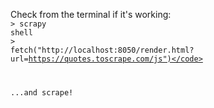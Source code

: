 Check from the terminal if it's working:<br>
<code>> scrapy shell</code> <br>
<code>> fetch("http://localhost:8050/render.html?url=https://quotes.toscrape.com/js")</code><br>

...and scrape!
